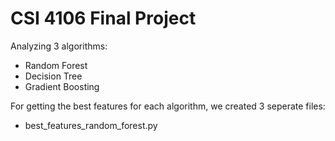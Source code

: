 # CSI 4106 Final Project
Analyzing 3 algorithms: 
- Random Forest
- Decision Tree
- Gradient Boosting

For getting the best features for each algorithm, we created 3 seperate files:
- best_features_random_forest.py